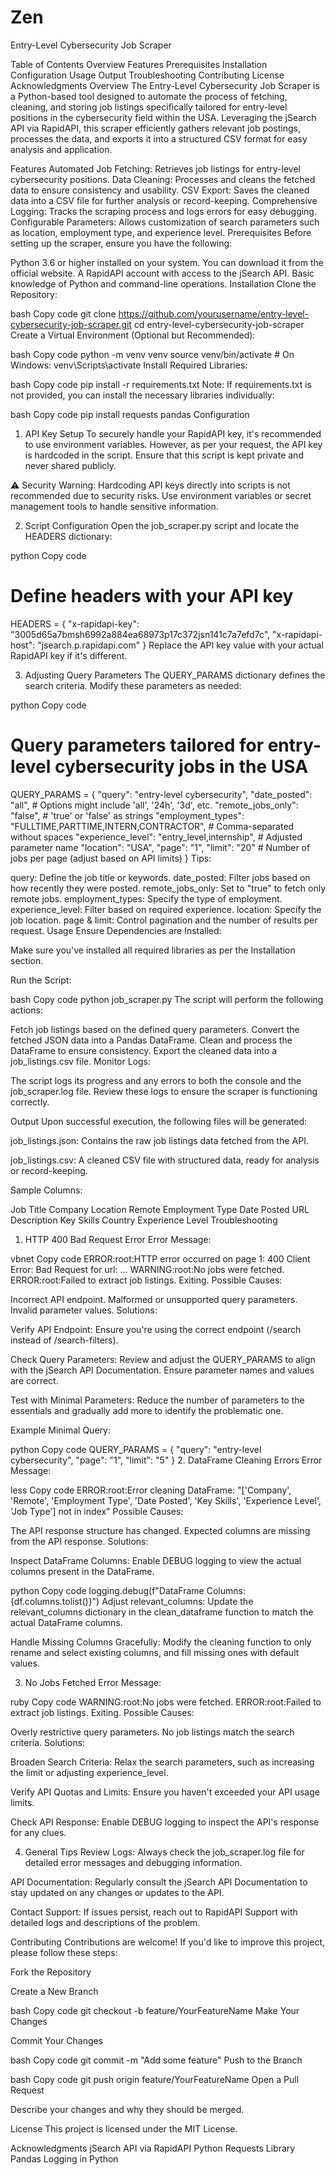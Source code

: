 # Zen
Entry-Level Cybersecurity Job Scraper

Table of Contents
Overview
Features
Prerequisites
Installation
Configuration
Usage
Output
Troubleshooting
Contributing
License
Acknowledgments
Overview
The Entry-Level Cybersecurity Job Scraper is a Python-based tool designed to automate the process of fetching, cleaning, and storing job listings specifically tailored for entry-level positions in the cybersecurity field within the USA. Leveraging the jSearch API via RapidAPI, this scraper efficiently gathers relevant job postings, processes the data, and exports it into a structured CSV format for easy analysis and application.

Features
Automated Job Fetching: Retrieves job listings for entry-level cybersecurity positions.
Data Cleaning: Processes and cleans the fetched data to ensure consistency and usability.
CSV Export: Saves the cleaned data into a CSV file for further analysis or record-keeping.
Comprehensive Logging: Tracks the scraping process and logs errors for easy debugging.
Configurable Parameters: Allows customization of search parameters such as location, employment type, and experience level.
Prerequisites
Before setting up the scraper, ensure you have the following:

Python 3.6 or higher installed on your system. You can download it from the official website.
A RapidAPI account with access to the jSearch API.
Basic knowledge of Python and command-line operations.
Installation
Clone the Repository:

bash
Copy code
git clone https://github.com/yourusername/entry-level-cybersecurity-job-scraper.git
cd entry-level-cybersecurity-job-scraper
Create a Virtual Environment (Optional but Recommended):

bash
Copy code
python -m venv venv
source venv/bin/activate  # On Windows: venv\Scripts\activate
Install Required Libraries:

bash
Copy code
pip install -r requirements.txt
Note: If requirements.txt is not provided, you can install the necessary libraries individually:

bash
Copy code
pip install requests pandas
Configuration
1. API Key Setup
To securely handle your RapidAPI key, it's recommended to use environment variables. However, as per your request, the API key is hardcoded in the script. Ensure that this script is kept private and never shared publicly.

⚠️ Security Warning:
Hardcoding API keys directly into scripts is not recommended due to security risks.
Use environment variables or secret management tools to handle sensitive information.

2. Script Configuration
Open the job_scraper.py script and locate the HEADERS dictionary:

python
Copy code
# Define headers with your API key
HEADERS = {
    "x-rapidapi-key": "3005d65a7bmsh6992a884ea68973p17c372jsn141c7a7efd7c",
    "x-rapidapi-host": "jsearch.p.rapidapi.com"
}
Replace the API key value with your actual RapidAPI key if it's different.

3. Adjusting Query Parameters
The QUERY_PARAMS dictionary defines the search criteria. Modify these parameters as needed:

python
Copy code
# Query parameters tailored for entry-level cybersecurity jobs in the USA
QUERY_PARAMS = {
    "query": "entry-level cybersecurity",
    "date_posted": "all",  # Options might include 'all', '24h', '3d', etc.
    "remote_jobs_only": "false",  # 'true' or 'false' as strings
    "employment_types": "FULLTIME,PARTTIME,INTERN,CONTRACTOR",  # Comma-separated without spaces
    "experience_level": "entry_level,internship",  # Adjusted parameter name
    "location": "USA",
    "page": "1",
    "limit": "20"  # Number of jobs per page (adjust based on API limits)
}
Tips:

query: Define the job title or keywords.
date_posted: Filter jobs based on how recently they were posted.
remote_jobs_only: Set to "true" to fetch only remote jobs.
employment_types: Specify the type of employment.
experience_level: Filter based on required experience.
location: Specify the job location.
page & limit: Control pagination and the number of results per request.
Usage
Ensure Dependencies are Installed:

Make sure you've installed all required libraries as per the Installation section.

Run the Script:

bash
Copy code
python job_scraper.py
The script will perform the following actions:

Fetch job listings based on the defined query parameters.
Convert the fetched JSON data into a Pandas DataFrame.
Clean and process the DataFrame to ensure consistency.
Export the cleaned data into a job_listings.csv file.
Monitor Logs:

The script logs its progress and any errors to both the console and the job_scraper.log file. Review these logs to ensure the scraper is functioning correctly.

Output
Upon successful execution, the following files will be generated:

job_listings.json:
Contains the raw job listings data fetched from the API.

job_listings.csv:
A cleaned CSV file with structured data, ready for analysis or record-keeping.

Sample Columns:

Job Title
Company
Location
Remote
Employment Type
Date Posted
URL
Description
Key Skills
Country
Experience Level
Troubleshooting
1. HTTP 400 Bad Request Error
Error Message:

vbnet
Copy code
ERROR:root:HTTP error occurred on page 1: 400 Client Error: Bad Request for url: ...
WARNING:root:No jobs were fetched.
ERROR:root:Failed to extract job listings. Exiting.
Possible Causes:

Incorrect API endpoint.
Malformed or unsupported query parameters.
Invalid parameter values.
Solutions:

Verify API Endpoint:
Ensure you're using the correct endpoint (/search instead of /search-filters).

Check Query Parameters:
Review and adjust the QUERY_PARAMS to align with the jSearch API Documentation. Ensure parameter names and values are correct.

Test with Minimal Parameters:
Reduce the number of parameters to the essentials and gradually add more to identify the problematic one.

Example Minimal Query:

python
Copy code
QUERY_PARAMS = {
    "query": "entry-level cybersecurity",
    "page": "1",
    "limit": "5"
}
2. DataFrame Cleaning Errors
Error Message:

less
Copy code
ERROR:root:Error cleaning DataFrame: "['Company', 'Remote', 'Employment Type', 'Date Posted', 'Key Skills', 'Experience Level', 'Job Type'] not in index"
Possible Causes:

The API response structure has changed.
Expected columns are missing from the API response.
Solutions:

Inspect DataFrame Columns:
Enable DEBUG logging to view the actual columns present in the DataFrame.

python
Copy code
logging.debug(f"DataFrame Columns: {df.columns.tolist()}")
Adjust relevant_columns:
Update the relevant_columns dictionary in the clean_dataframe function to match the actual DataFrame columns.

Handle Missing Columns Gracefully:
Modify the cleaning function to only rename and select existing columns, and fill missing ones with default values.

3. No Jobs Fetched
Error Message:

ruby
Copy code
WARNING:root:No jobs were fetched.
ERROR:root:Failed to extract job listings. Exiting.
Possible Causes:

Overly restrictive query parameters.
No job listings match the search criteria.
Solutions:

Broaden Search Criteria:
Relax the search parameters, such as increasing the limit or adjusting experience_level.

Verify API Quotas and Limits:
Ensure you haven't exceeded your API usage limits.

Check API Response:
Enable DEBUG logging to inspect the API's response for any clues.

4. General Tips
Review Logs:
Always check the job_scraper.log file for detailed error messages and debugging information.

API Documentation:
Regularly consult the jSearch API Documentation to stay updated on any changes or updates to the API.

Contact Support:
If issues persist, reach out to RapidAPI Support with detailed logs and descriptions of the problem.

Contributing
Contributions are welcome! If you'd like to improve this project, please follow these steps:

Fork the Repository

Create a New Branch

bash
Copy code
git checkout -b feature/YourFeatureName
Make Your Changes

Commit Your Changes

bash
Copy code
git commit -m "Add some feature"
Push to the Branch

bash
Copy code
git push origin feature/YourFeatureName
Open a Pull Request

Describe your changes and why they should be merged.

License
This project is licensed under the MIT License.

Acknowledgments
jSearch API via RapidAPI
Python Requests Library
Pandas
Logging in Python
